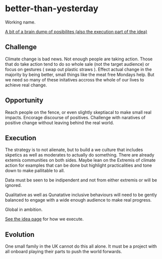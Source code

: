 # better-than-yesterday
Working name. 

[A bit of a brain dump of posibilites (also the execution part of the idea)](./Idea.md)

## Challenge
Climate change is bad news. Not enough people are taking action. Those that do take action tend to do so whole sale (not the target audience) or focus on gestures ( swap out plastic straws ). Effect actual change in the majority by being better, small things like the meat free Mondays help. But we need so many of these initatives accross the whole of our lives to achieve real change. 

## Opportunity
Reach people on the fence, or even slightly skeptiacal to make small real impacts. Encorage discourse of positives. Challenge with naratives of positive change without leaving behind the real world.

## Execution
The strategy is to not alienate, but to build a we culture that includes skpetics as well as moderates to actually do something. There are already extemis communities on both sides. Maybe lean on the Extremis of climate action for examples that can be done but highlight practicalities and tone down to make pallitable to all. 

Data must be seen to be indipendent and not from either extremis or will be ignored. 

Qualitative as well as Qunatative inclusive behaviours will need to be gently balanced to engage with a wide enough audience to make real progress.

Global in ambition. 

[See the idea page](./Idea.md) for how we execute. 

## Evolution
One small family in the UK cannot do this all alone. It must be a project with all onboard playing their parts to push the world forwards. 
